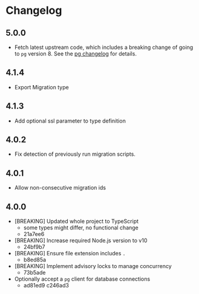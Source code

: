 # Changelog

## 5.0.0

- Fetch latest upstream code, which includes a breaking change of going to `pg` version 8. See the [pg changelog](https://github.com/brianc/node-postgres/blob/master/CHANGELOG.md#pg800) for details.

## 4.1.4

- Export Migration type

## 4.1.3

- Add optional ssl parameter to type definition

## 4.0.2

- Fix detection of previously run migration scripts.

## 4.0.1

- Allow non-consecutive migration ids

## 4.0.0

- [BREAKING] Updated whole project to TypeScript
  - some types might differ, no functional change
  - 21a7ee6
- [BREAKING] Increase required Node.js version to v10
  - 24bf9b7
- [BREAKING] Ensure file extension includes `.`
  - b8ed85a
- [BREAKING] Implement advisory locks to manage concurrency
  - 73b5ade
- Optionally accept a `pg` client for database connections
  - ad81ed9 c246ad3
